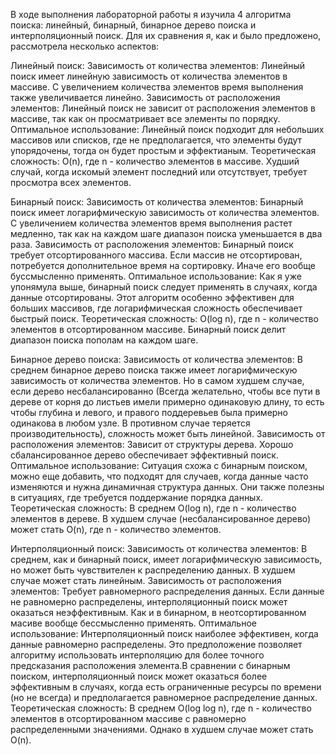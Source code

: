 В ходе выполнения лабораторной работы я изучила 4 алгоритма поиска: линейный, бинарный, бинарное дерево поиска и интерполяционный поиск.
Для их сравнения я, как и было предложено, рассмотрела несколько аспектов:
  
  Линейный поиск:
  Зависимость от количества элементов: Линейный поиск имеет линейную зависимость от количества элементов в массиве. С увеличением количества элементов время выполнения также увеличивается линейно.
  Зависимость от расположения элементов: Линейный поиск не зависит от расположения элементов в массиве, так как он просматривает все элементы по порядку.
  Оптимальное использование: Линейный поиск подходит для небольших массивов или списков, где не предполагается, что элементы будут упорядочены, тогда он будет простым и эффектианым. 
  Теоретическая сложность: O(n), где n - количество элементов в массиве. Худший случай, когда искомый элемент последний или отсутствует, требует просмотра всех элементов.
  
  Бинарный поиск:
  Зависимость от количества элементов: Бинарный поиск имеет логарифмическую зависимость от количества элементов. С увеличением количества элементов время выполнения растет медленно, так как на каждом шаге диапазон поиска уменьшается в два раза.
  Зависимость от расположения элементов: Бинарный поиск требует отсортированного массива. Если массив не отсортирован, потребуется дополнительное время на сортировку. Иначе его вообще буссмысленно применять.
  Оптимальное использование: Как я уже упонямула выше, бинарный поиск следует применять в случаях, когда данные отсортированы. Этот алгоритм особенно эффективен для больших массивов, где логарифмическая сложность обеспечивает быстрый поиск.
  Теоретическая сложность: O(log n), где n - количество элементов в отсортированном массиве. Бинарный поиск делит диапазон поиска пополам на каждом шаге.
  
  Бинарное дерево поиска:
  Зависимость от количества элементов: В среднем бинарное дерево поиска также имеет логарифмическую зависимость от количества элементов. Но в самом худшем случае, если дерево несбалансированно (Всегда желательно, чтобы все пути в дереве от корня до листьев имели примерно одинаковую длину, то есть чтобы глубина и левого, и правого поддеревьев была примерно одинакова в любом узле. В противном случае теряется производительность), сложность может быть линейной.
  Зависимость от расположения элементов: Зависит от структуры дерева. Хорошо сбалансированное дерево обеспечивает эффективный поиск.
  Оптимальное использование: Ситуация схожа с бинарным поиском, можно еще добавить, что подходят для случаев, когда данные часто изменяются и нужна динамичная структура данных. Они также полезны в ситуациях, где требуется поддержание порядка данных.
  Теоретическая сложность: В среднем O(log n), где n - количество элементов в дереве. В худшем случае (несбалансированное дерево) может стать O(n), где n - количество элементов.
  
  Интерполяционный поиск:
  Зависимость от количества элементов: В среднем, как и бинарный поиск, имеет логарифмическую зависимость, но может быть чувствителен к распределению данных. В худшем случае может стать линейным.
  Зависимость от расположения элементов: Требует равномерного распределения данных. Если данные не равномерно распределены, интерполяционный поиск может оказаться неэффективным. Как и в бинарном, в неотсортированном масиве вообще бессмысленно применять. 
  Оптимальное использование: Интерполяционный поиск наиболее эффективен, когда данные равномерно распределены. Это предположение позволяет алгоритму использовать интерполяцию для более точного предсказания расположения элемента.В сравнении с бинарным поиском, интерполяционный поиск может оказаться более эффективным в случаях, когда есть ограниченные ресурсы по времени (но не всегда) и предполагается равномерное распределение данных. 
  Теоретическая сложность: В среднем O(log log n), где n - количество элементов в отсортированном массиве с равномерно распределенными значениями. Однако в худшем случае может стать O(n).

